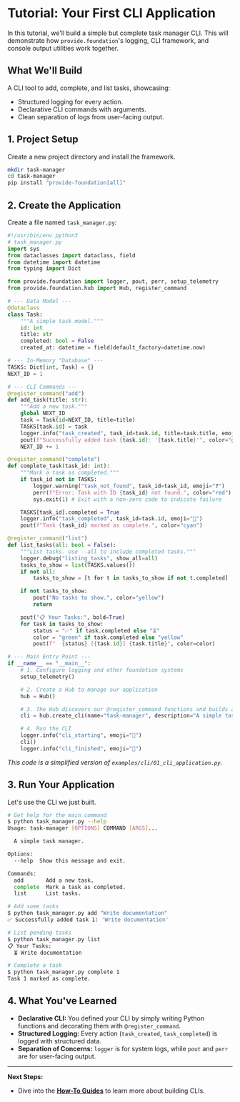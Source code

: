 # Tutorial: Your First CLI Application

In this tutorial, we'll build a simple but complete task manager CLI. This will demonstrate how `provide.foundation`'s logging, CLI framework, and console output utilities work together.

## What We'll Build

A CLI tool to add, complete, and list tasks, showcasing:
- Structured logging for every action.
- Declarative CLI commands with arguments.
- Clean separation of logs from user-facing output.

## 1. Project Setup

Create a new project directory and install the framework.

```bash
mkdir task-manager
cd task-manager
pip install "provide-foundation[all]"
```

## 2. Create the Application

Create a file named `task_manager.py`:

```python
#!/usr/bin/env python3
# task_manager.py
import sys
from dataclasses import dataclass, field
from datetime import datetime
from typing import Dict

from provide.foundation import logger, pout, perr, setup_telemetry
from provide.foundation.hub import Hub, register_command

# --- Data Model ---
@dataclass
class Task:
    """A simple task model."""
    id: int
    title: str
    completed: bool = False
    created_at: datetime = field(default_factory=datetime.now)

# --- In-Memory "Database" ---
TASKS: Dict[int, Task] = {}
NEXT_ID = 1

# --- CLI Commands ---
@register_command("add")
def add_task(title: str):
    """Add a new task."""
    global NEXT_ID
    task = Task(id=NEXT_ID, title=title)
    TASKS[task.id] = task
    logger.info("task_created", task_id=task.id, title=task.title, emoji="✅")
    pout(f"Successfully added task {task.id}: '{task.title}'", color="green")
    NEXT_ID += 1

@register_command("complete")
def complete_task(task_id: int):
    """Mark a task as completed."""
    if task_id not in TASKS:
        logger.warning("task_not_found", task_id=task_id, emoji="❓")
        perr(f"Error: Task with ID {task_id} not found.", color="red")
        sys.exit(1) # Exit with a non-zero code to indicate failure

    TASKS[task_id].completed = True
    logger.info("task_completed", task_id=task.id, emoji="🎉")
    pout(f"Task {task_id} marked as complete.", color="cyan")

@register_command("list")
def list_tasks(all: bool = False):
    """List tasks. Use --all to include completed tasks."""
    logger.debug("listing_tasks", show_all=all)
    tasks_to_show = list(TASKS.values())
    if not all:
        tasks_to_show = [t for t in tasks_to_show if not t.completed]

    if not tasks_to_show:
        pout("No tasks to show.", color="yellow")
        return

    pout("📋 Your Tasks:", bold=True)
    for task in tasks_to_show:
        status = "✅" if task.completed else "⏳"
        color = "green" if task.completed else "yellow"
        pout(f"  {status} [{task.id}] {task.title}", color=color)

# --- Main Entry Point ---
if __name__ == "__main__":
    # 1. Configure logging and other foundation systems
    setup_telemetry()

    # 2. Create a Hub to manage our application
    hub = Hub()

    # 3. The Hub discovers our @register_command functions and builds a CLI
    cli = hub.create_cli(name="task-manager", description="A simple task manager.")

    # 4. Run the CLI
    logger.info("cli_starting", emoji="🚀")
    cli()
    logger.info("cli_finished", emoji="🏁")
```
*This code is a simplified version of `examples/cli/01_cli_application.py`.*

## 3. Run Your Application

Let's use the CLI we just built.

```bash
# Get help for the main command
$ python task_manager.py --help
Usage: task-manager [OPTIONS] COMMAND [ARGS]...

  A simple task manager.

Options:
  --help  Show this message and exit.

Commands:
  add       Add a new task.
  complete  Mark a task as completed.
  list      List tasks.

# Add some tasks
$ python task_manager.py add "Write documentation"
✅ Successfully added task 1: 'Write documentation'

# List pending tasks
$ python task_manager.py list
📋 Your Tasks:
  ⏳ Write documentation

# Complete a task
$ python task_manager.py complete 1
Task 1 marked as complete.
```

## 4. What You've Learned

-   **Declarative CLI:** You defined your CLI by simply writing Python functions and decorating them with `@register_command`.
-   **Structured Logging:** Every action (`task_created`, `task_completed`) is logged with structured data.
-   **Separation of Concerns:** `logger` is for system logs, while `pout` and `perr` are for user-facing output.

---

**Next Steps:**
- Dive into the **[How-To Guides](../how-to-guides/cli/commands/)** to learn more about building CLIs.
